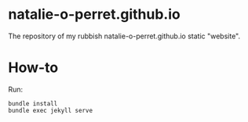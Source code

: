 # natalie-o-perret.github.io

The repository of my rubbish natalie-o-perret.github.io static "website".

# How-to

Run:
```
bundle install
bundle exec jekyll serve
```
